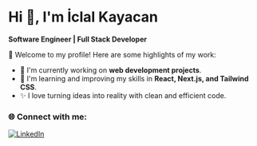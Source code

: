 # Hi 👋, I'm İclal Kayacan
**Software Engineer | Full Stack Developer**

🌟 Welcome to my profile! Here are some highlights of my work:
- 🔭 I'm currently working on **web development projects**.
- 🌱 I'm learning and improving my skills in **React, Next.js, and Tailwind CSS**.
- ✨ I love turning ideas into reality with clean and efficient code.

### 🌐 Connect with me:
[![LinkedIn](https://img.shields.io/badge/-LinkedIn-blue?logo=LinkedIn&logoColor=white&style=for-the-badge)](https://linkedin.com/in/iclal-kayacan-0s5b)

